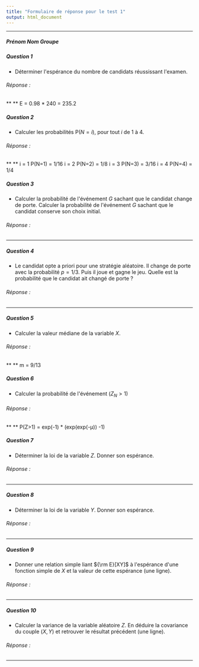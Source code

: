 ```yaml
---
title: "Formulaire de réponse pour le test 1"
output: html_document
---
```


** **

##### Prénom Nom Groupe



##### Question 1

* Déterminer l'espérance du nombre de candidats réussissant l'examen.

###### Réponse : 

** ** E = 0.98 * 240 = 235.2

##### Question 2

* Calculer les probabilités P($N = i$), pour tout $i$ de 1 à 4.  

###### Réponse : 

** ** i = 1 P(N=1) = 1/16
      i = 2 P(N=2) = 1/8
      i = 3 P(N=3) = 3/16
      i = 4 P(N=4) = 1/4

##### Question 3

* Calculer la probabilité de l'événement $G$ sachant que le candidat change de porte. Calculer la probabilité de l'événement $G$ sachant que le candidat conserve son choix initial.

###### Réponse : 

** **

##### Question 4

* Le candidat opte a priori pour une stratégie aléatoire. Il change de porte avec la probabilité $p = 1/3$. Puis il joue et gagne le jeu. Quelle est la probabilité que le candidat ait changé de porte ?   

###### Réponse : 

** **

##### Question 5

* Calculer la valeur médiane de la variable $X$.  

###### Réponse : 

** ** m = 9/13


##### Question 6

* Calculer la probabilité de l'événement $(Z_N > 1)$  

###### Réponse : 

** ** P(Z>1) = exp(-1) * (exp(exp(-μ)) -1)


##### Question 7

* Déterminer la loi de la variable $Z$. Donner son espérance.


###### Réponse : 

** ** 


##### Question 8

* Déterminer la loi de la variable $Y$. Donner son espérance.

###### Réponse : 

** **


##### Question 9

* Donner une relation simple liant ${\rm E}[XY]$ à l'espérance d'une fonction simple de $X$ et la valeur de cette espérance (une ligne). 

###### Réponse : 

** **

##### Question 10

* Calculer la variance de la variable aléatoire $Z$. En déduire la covariance du couple $(X,Y)$ et retrouver le résultat précédent (une ligne). 
   
###### Réponse : 


** ** 


